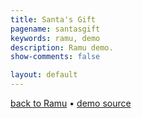 ```yaml
---
title: Santa's Gift
pagename: santasgift
keywords: ramu, demo
description: Ramu demo.
show-comments: false

layout: default
---
```

[back to Ramu](../) &#8226; [demo source](https://github.com/HermesPasser/Ramu/tree/master/demos/rhythmflamenco)   

<script type="text/javascript" src="ramu-0.7b.js"></script>
<script type="text/javascript" src="snow.js"></script>
<script type="text/javascript" src="gift.js"></script>
<script>
	// from https://developer.mozilla.org/en-US/docs/Web/API/Event/preventDefault
	window.addEventListener("keydown", function(e) {
		// space and arrow keys
		if([32, 37, 38, 39, 40].indexOf(e.keyCode) > -1){
			e.preventDefault();
		}
	}, false);
	window.onload = addCanvasOnMain;
</script>
